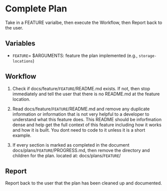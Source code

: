 # Complete Plan
Take in a FEATURE varialbe, then execute the Workflow, then Report back to the user.

## Variables

- `FEATURE`= $ARGUMENTS: feature the plan implemented (e.g., `storage-locations`)

## Workflow

1. Check if docs/feature/`FEATURE`/README.md exists. If not, then stop immediately and tell the user that there is no README.md at the feature location.

2. Read docs/feature/`FEATURE`/README.md and remove any duplicate information or information that is not very helpful to a developer to understand what this feature does. This README should be inforfmation dense and help get the full context of this feature including how it works and how it is built. You dont need to code to it unless it is a short example.

3. If every section is marked as completed in the document docs/plans/`FEATURE`/PROGRESS.md, then remove the directory and children for the plan. located at: docs/plans/`FEATURE`/

## Report

Report back to the user that the plan has been cleaned up and documented.